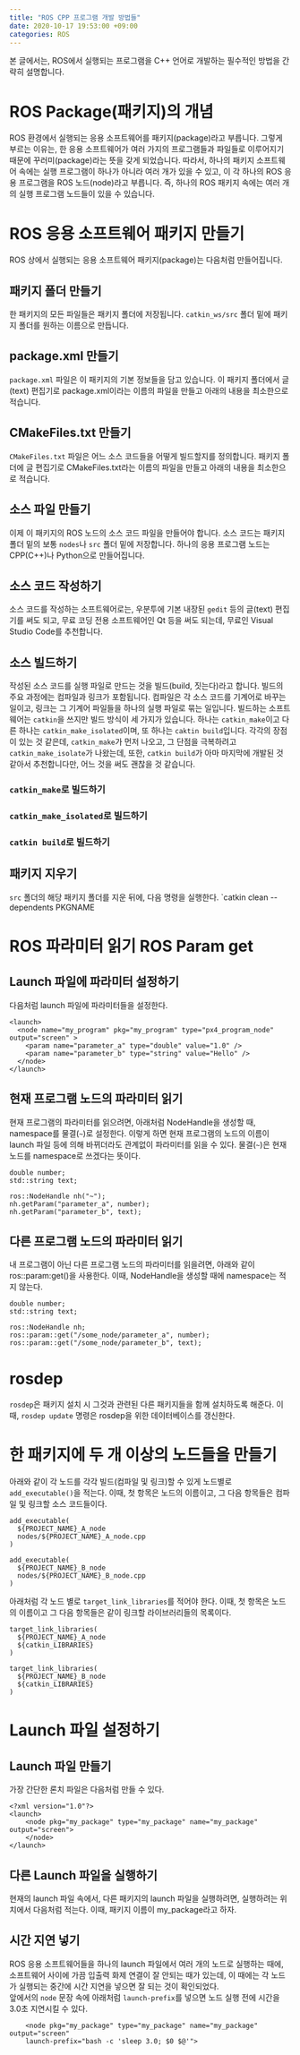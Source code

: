 ```yaml
---
title: "ROS CPP 프로그램 개발 방법들"
date: 2020-10-17 19:53:00 +09:00
categories: ROS
---
```

본 글에서는, ROS에서 실행되는 프로그램을 C++ 언어로 개발하는 필수적인 방법을 간략히 설명합니다.

# ROS Package(패키지)의 개념
ROS 환경에서 실행되는 응용 소프트웨어를 패키지(package)라고 부릅니다. 그렇게 부르는 이유는, 한 응용 소프트웨어가 여러 가지의 프로그램들과 파일들로 이루어지기 때문에 꾸러미(package)라는 뜻을 갖게 되었습니다. 따라서, 하나의 패키지 소프트웨어 속에는 실행 프로그램이 하나가 아니라 여러 개가 있을 수 있고, 이 각 하나의 ROS 응용 프로그램을 ROS 노드(node)라고 부릅니다. 즉, 하나의 ROS 패키지 속에는 여러 개의 실행 프로그램 노드들이 있을 수 있습니다.

# ROS 응용 소프트웨어 패키지 만들기
ROS 상에서 실행되는 응용 소프트웨어 패키지(package)는 다음처럼 만들어집니다.

## 패키지 폴더 만들기
한 패키지의 모든 파일들은 패키지 폴더에 저장됩니다. `catkin_ws/src` 폴더 밑에 패키지 폴더를 원하는 이름으로 만듭니다.

## package.xml 만들기
`package.xml` 파일은 이 패키지의 기본 정보들을 담고 있습니다. 이 패키지 폴더에서 글(text) 편집기로 package.xml이라는 이름의 파일을 만들고 아래의 내용을 최소한으로 적습니다.

## CMakeFiles.txt 만들기
`CMakeFiles.txt` 파일은 어느 소스 코드들을 어떻게 빌드할지를 정의합니다. 패키지 폴더에 글 편집기로 CMakeFiles.txt라는 이름의 파일을 만들고 아래의 내용을 최소한으로 적습니다.

## 소스 파일 만들기
이제 이 패키지의 ROS 노드의 소스 코드 파일을 만들어야 합니다. 소스 코드는 패키지 폴더 밑의 보통 `nodes`나 `src` 폴더 밑에 저장합니다. 하나의 응용 프로그램 노드는 CPP(C++)나 Python으로 만들어집니다.

## 소스 코드 작성하기
소스 코드를 작성하는 소프트웨어로는, 우분투에 기본 내장된 `gedit` 등의 글(text) 편집기를 써도 되고, 무료 코딩 전용 소프트웨어인 Qt 등을 써도 되는데, 무료인 Visual Studio Code를 추천합니다.

## 소스 빌드하기
작성된 소스 코드를 실행 파일로 만드는 것을 빌드(build, 짓는다)라고 합니다. 빌드의 주요 과정에는 컴파일과 링크가 포함됩니다. 컴파일은 각 소스 코드를 기계어로 바꾸는 일이고, 링크는 그 기계어 파일들을 하나의 실행 파일로 묶는 일입니다.
빌드하는 소프트웨어는 `catkin`을 쓰지만 빌드 방식이 세 가지가 있습니다. 하나는 `catkin_make`이고 다른 하나는 `catkin_make_isolated`이며, 또 하나는 `caktin build`입니다. 각각의 장점이 있는 것 같은데, `catkin_make`가 먼저 나오고, 그 단점을 극복하려고 `catkin_make_isolate`가 나왔는데, 또한, `catkin build`가 아마 마지막에 개발된 것 같아서 추천합니다만, 어느 것을 써도 괜찮을 것 같습니다.
### `catkin_make`로 빌드하기

### `catkin_make_isolated`로 빌드하기

### `catkin build`로 빌드하기

## 패키지 지우기
`src` 폴더의 해당 패키지 폴더를 지운 뒤에, 다음 명령을 실행한다.
`catkin clean --dependents PKGNAME


# ROS 파라미터 읽기 ROS Param get
## Launch 파일에 파라미터 설정하기
다음처럼 launch 파일에 파라미터들을 설정한다.
```
<launch>
  <node name="my_program" pkg="my_program" type="px4_program_node" output="screen" >
    <param name="parameter_a" type="double" value="1.0" />
    <param name="parameter_b" type="string" value="Hello" />
  </node>
</launch>
```
## 현재 프로그램 노드의 파라미터 읽기
현재 프로그램의 파라미터를 읽으려면, 아래처럼 NodeHandle을 생성할 때, namespace를 물결(`~`)로 설정한다. 
이렇게 하면 현재 프로그램의 노드의 이름이 launch 파일 등에 의해 바뀌더라도 관계없이 파라미터를 읽을 수 있다.
물결(`~`)은 현재 노드를 namespace로 쓰겠다는 뜻이다.
```
double number;
std::string text;

ros::NodeHandle nh("~");
nh.getParam("parameter_a", number);
nh.getParam("parameter_b", text);
```

## 다른 프로그램 노드의 파라미터 읽기
내 프로그램이 아닌 다른 프로그램 노드의 파라미터를 읽을려면, 아래와 같이 ros::param:get()을 사용한다.
이때, NodeHandle을 생성할 때에 namespace는 적지 않는다.
```
double number;
std::string text;

ros::NodeHandle nh;   
ros::param::get("/some_node/parameter_a", number);
ros::param::get("/some_node/parameter_b", text);
```

# rosdep
`rosdep`은 패키지 설치 시 그것과 관련된 다른 패키지들을 함께 설치하도록 해준다.
이때, `rosdep update` 명령은 rosdep을 위한 데이터베이스를 갱신한다.

# 한 패키지에 두 개 이상의 노드들을 만들기
아래와 같이 각 노드를 각각 빌드(컴파일 및 링크)할 수 있게 노드별로 `add_executable()`을 적는다. 이때, 첫 항목은 노드의 이름이고, 그 다음 항목들은 컴파일 및 링크할 소스 코드들이다.
```
add_executable(
  ${PROJECT_NAME}_A_node
  nodes/${PROJECT_NAME}_A_node.cpp
)

add_executable(
  ${PROJECT_NAME}_B_node
  nodes/${PROJECT_NAME}_B_node.cpp
)
```
아래처럼 각 노드 별로 `target_link_libraries`를 적어야 한다. 이때, 첫 항목은 노드의 이름이고 그 다음 항목들은 같이 링크할 라이브러리들의 목록이다.
```
target_link_libraries(
  ${PROJECT_NAME}_A_node
  ${catkin_LIBRARIES}
)

target_link_libraries(
  ${PROJECT_NAME}_B_node
  ${catkin_LIBRARIES}
)
```

# Launch 파일 설정하기
## Launch 파일 만들기
가장 간단한 론치 파일은 다음처럼 만들 수 있다.
```
<?xml version="1.0"?>
<launch>
    <node pkg="my_package" type="my_package" name="my_package" output="screen">
    </node>
</launch>
```

## 다른 Launch 파일을 실행하기
현재의 launch 파일 속에서, 다른 패키지의 launch 파일을 실행하려면, 실행하려는 위치에서 다음처럼 적는다. 이때, 패키지 이름이 my_package라고 하자.
> <include file="S(find my_package)/launch/my_package.launch">

## 시간 지연 넣기
ROS 응용 소프트웨어들을 하나의 launch 파일에서 여러 개의 노드로 실행하는 때에, 소프트웨어 사이에 가끔 입출력 화제 연결이 잘 안되는 때가 있는데, 이 때에는 각 노드가 실행되는 중간에 시간 지연을 넣으면 잘 되는 것이 확인되었다.  
앞에서의 `node` 문장 속에 아래처럼 `launch-prefix`를 넣으면 노드 실행 전에 시간을 3.0초 지연시킬 수 있다.
```
    <node pkg="my_package" type="my_package" name="my_package" output="screen"
    launch-prefix="bash -c 'sleep 3.0; $0 $@'">
```
